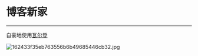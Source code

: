 # 博客新家
-------------

自豪地使用[瓦尔登](https://github.com/meolu/walden)

![162433f35eb763556b6b49685446cb32.jpg](/markdown/upload/20151112134851-48.jpg)